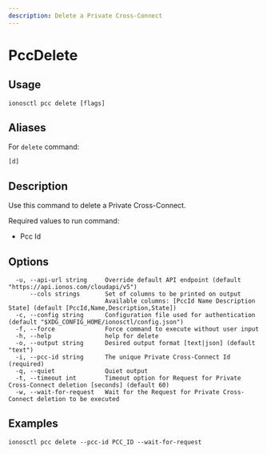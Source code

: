 ```yaml
---
description: Delete a Private Cross-Connect
---
```


# PccDelete

## Usage

```text
ionosctl pcc delete [flags]
```

## Aliases

For `delete` command:
```text
[d]
```

## Description

Use this command to delete a Private Cross-Connect.

Required values to run command:

* Pcc Id

## Options

```text
  -u, --api-url string     Override default API endpoint (default "https://api.ionos.com/cloudapi/v5")
      --cols strings       Set of columns to be printed on output 
                           Available columns: [PccId Name Description State] (default [PccId,Name,Description,State])
  -c, --config string      Configuration file used for authentication (default "$XDG_CONFIG_HOME/ionosctl/config.json")
  -f, --force              Force command to execute without user input
  -h, --help               help for delete
  -o, --output string      Desired output format [text|json] (default "text")
  -i, --pcc-id string      The unique Private Cross-Connect Id (required)
  -q, --quiet              Quiet output
  -t, --timeout int        Timeout option for Request for Private Cross-Connect deletion [seconds] (default 60)
  -w, --wait-for-request   Wait for the Request for Private Cross-Connect deletion to be executed
```

## Examples

```text
ionosctl pcc delete --pcc-id PCC_ID --wait-for-request
```

